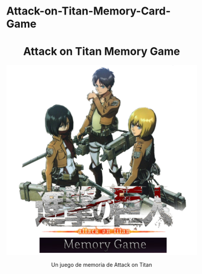 # Attack-on-Titan-Memory-Card-Game
<h1 align="center">Attack on Titan Memory Game </h1>

<p align="center">
  <img src="imgLogo/imgLogo2.png" alt="Mi Logo" />
</p>
<p align="center">
Un juego de memoria de Attack on Titan
</p>
